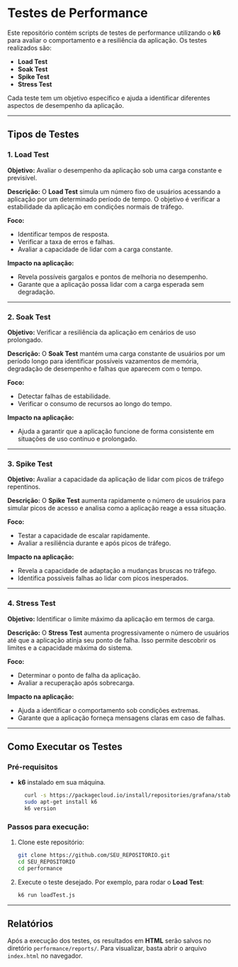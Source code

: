 # Testes de Performance

Este repositório contém scripts de testes de performance utilizando o **k6** para avaliar o comportamento e a resiliência da aplicação. Os testes realizados são:

- **Load Test**
- **Soak Test**
- **Spike Test**
- **Stress Test**

Cada teste tem um objetivo específico e ajuda a identificar diferentes aspectos de desempenho da aplicação.

---

## Tipos de Testes

### 1. **Load Test**

**Objetivo:** Avaliar o desempenho da aplicação sob uma carga constante e previsível.

**Descrição:** 
O **Load Test** simula um número fixo de usuários acessando a aplicação por um determinado período de tempo. O objetivo é verificar a estabilidade da aplicação em condições normais de tráfego.

**Foco:**
- Identificar tempos de resposta.
- Verificar a taxa de erros e falhas.
- Avaliar a capacidade de lidar com a carga constante.

**Impacto na aplicação:**
- Revela possíveis gargalos e pontos de melhoria no desempenho.
- Garante que a aplicação possa lidar com a carga esperada sem degradação.

---

### 2. **Soak Test**

**Objetivo:** Verificar a resiliência da aplicação em cenários de uso prolongado.

**Descrição:** 
O **Soak Test** mantém uma carga constante de usuários por um período longo para identificar possíveis vazamentos de memória, degradação de desempenho e falhas que aparecem com o tempo.

**Foco:**
- Detectar falhas de estabilidade.
- Verificar o consumo de recursos ao longo do tempo.

**Impacto na aplicação:**
- Ajuda a garantir que a aplicação funcione de forma consistente em situações de uso contínuo e prolongado.

---

### 3. **Spike Test**

**Objetivo:** Avaliar a capacidade da aplicação de lidar com picos de tráfego repentinos.

**Descrição:** 
O **Spike Test** aumenta rapidamente o número de usuários para simular picos de acesso e analisa como a aplicação reage a essa situação.

**Foco:**
- Testar a capacidade de escalar rapidamente.
- Avaliar a resiliência durante e após picos de tráfego.

**Impacto na aplicação:**
- Revela a capacidade de adaptação a mudanças bruscas no tráfego.
- Identifica possíveis falhas ao lidar com picos inesperados.

---

### 4. **Stress Test**

**Objetivo:** Identificar o limite máximo da aplicação em termos de carga.

**Descrição:** 
O **Stress Test** aumenta progressivamente o número de usuários até que a aplicação atinja seu ponto de falha. Isso permite descobrir os limites e a capacidade máxima do sistema.

**Foco:**
- Determinar o ponto de falha da aplicação.
- Avaliar a recuperação após sobrecarga.

**Impacto na aplicação:**
- Ajuda a identificar o comportamento sob condições extremas.
- Garante que a aplicação forneça mensagens claras em caso de falhas.

---

## Como Executar os Testes

### Pré-requisitos

- **k6** instalado em sua máquina.
  
  ```bash
    curl -s https://packagecloud.io/install/repositories/grafana/stable/script.deb.sh | sudo bash
    sudo apt-get install k6
    k6 version
    ```

### Passos para execução:

1. Clone este repositório:

    ```bash
    git clone https://github.com/SEU_REPOSITORIO.git
    cd SEU_REPOSITORIO
    cd performance
    ```

2. Execute o teste desejado. Por exemplo, para rodar o **Load Test**:

    ```bash
    k6 run loadTest.js
    ```

---

## Relatórios

Após a execução dos testes, os resultados em **HTML** serão salvos no diretório `performance/reports/`. Para visualizar, basta abrir o arquivo `index.html` no navegador.
